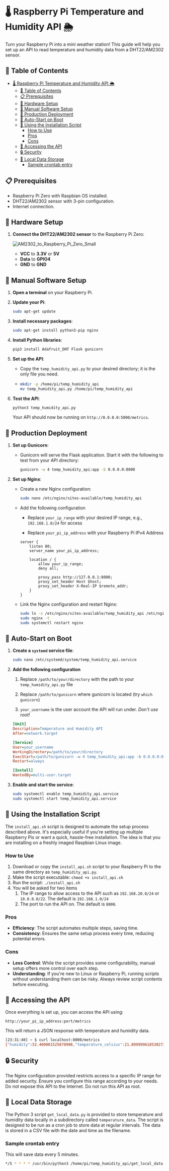 # 🌡 Raspberry Pi Temperature and Humidity API 🌦

Turn your Raspberry Pi into a mini weather station! This guide will help you set up an API to read temperature and humidity data from a DHT22/AM2302 sensor.

## 📝 Table of Contents

- [🌡 Raspberry Pi Temperature and Humidity API 🌦](#-raspberry-pi-temperature-and-humidity-api-)
  - [📝 Table of Contents](#-table-of-contents)
  - [📋 Prerequisites](#-prerequisites)
  - [🔌 Hardware Setup](#-hardware-setup)
  - [🔧 Manual Software Setup](#-manual-software-setup)
  - [🚀 Production Deployment](#-production-deployment)
  - [🚗 Auto-Start on Boot](#-auto-start-on-boot)
  - [📜 Using the Installation Script](#-using-the-installation-script)
    - [How to Use](#how-to-use)
    - [Pros](#pros)
    - [Cons](#cons)
  - [🔗 Accessing the API](#-accessing-the-api)
  - [🔒 Security](#-security)
  - [💾 Local Data Storage](#-local-data-storage)
    - [Sample crontab entry](#sample-crontab-entry)

## 📋 Prerequisites

- Raspberry Pi Zero with Raspbian OS installed.
- DHT22/AM2302 sensor with 3-pin configuration.
- Internet connection.

## 🔌 Hardware Setup

1. **Connect the DHT22/AM2302 sensor** to the Raspberry Pi Zero:

   ![AM2302_to_Raspberry_Pi_Zero_Small](AM2302_to_Raspberry_Pi_Zero_Small.png)

   - **VCC** to **3.3V** or **5V**
   - **Data** to **GPIO4**
   - **GND** to **GND**

## 🔧 Manual Software Setup

1. **Open a terminal** on your Raspberry Pi.

2. **Update your Pi**:

   ```bash
   sudo apt-get update
   ```

3. **Install necessary packages**:

   ```bash
   sudo apt-get install python3-pip nginx
   ```

4. **Install Python libraries**:

   ```bash
   pip3 install Adafruit_DHT Flask gunicorn
   ```

5. **Set up the API**:
   - Copy the `temp_humidity_api.py` to your desired directory; it is the only file you need.

   - ```bash
     mkdir -p /home/pi/temp_humidity_api
     mv temp_humidity_api.py /home/pi/temp_humidity_api
     ```

6. **Test the API**:

   ```bash
   python3 temp_humidity_api.py
   ```

   Your API should now be running on `http://0.0.0.0:5000/metrics`.

## 🚀 Production Deployment

1. **Set up Gunicorn**:
   - Gunicorn will serve the Flask application. Start it with the following to test from your API directory:

     ```bash
     gunicorn -w 4 temp_humidity_api:app -b 0.0.0.0:8000
     ```

2. **Set up Nginx**:
   - Create a new Nginx configuration:

     ```bash
     sudo nano /etc/nginx/sites-available/temp_humidity_api
     ```

   - Add the following configuration

     - Replace `your_ip_range` with your desired IP range, e.g., `192.168.1.0/24` for access

     - Replace `your_pi_ip_address` with your Raspberry Pi IPv4 Address

     ```nginx
     server {
         listen 80;
         server_name your_pi_ip_address;
     
         location / {
             allow your_ip_range;
             deny all;
     
             proxy_pass http://127.0.0.1:8000;
             proxy_set_header Host $host;
             proxy_set_header X-Real-IP $remote_addr;
         }
     }
     ```

   - Link the Nginx configuration and restart Nginx:

     ```bash
     sudo ln -s /etc/nginx/sites-available/temp_humidity_api /etc/nginx/sites-enabled
     sudo nginx -t
     sudo systemctl restart nginx
     ```

## 🚗 Auto-Start on Boot

1. **Create a `systemd` service file**:

   ```bash
   sudo nano /etc/systemd/system/temp_humidity_api.service
   ```

2. **Add the following configuration**

   1. Replace `/path/to/your/directory` with the path to your `temp_humidity_api.py` file

   2. Replace `/path/to/gunicorn` where gunicorn is located (try `which gunicorn`)

   3. `your_username` is the user account the API will run under. *Don't use root!*

   ```ini
   [Unit]
   Description=Temperature and Humidity API
   After=network.target
   
   [Service]
   User=your_username
   WorkingDirectory=/path/to/your/directory
   ExecStart=/path/to/gunicorn -w 4 temp_humidity_api:app -b 0.0.0.0:8000
   Restart=always
   
   [Install]
   WantedBy=multi-user.target
   ```

3. **Enable and start the service**:

   ```bash
   sudo systemctl enable temp_humidity_api.service
   sudo systemctl start temp_humidity_api.service
   ```

## 📜 Using the Installation Script

The `install_api.sh` script is designed to automate the setup process described above. It's especially useful if you're setting up multiple Raspberry Pis or want a quick, hassle-free installation. The idea is that you are installing on a freshly imaged Raspbian Linux image.

### How to Use

1. Download or copy the `install_api.sh` script to your Raspberry Pi to the same directory as `temp_humidity_api.py`.
2. Make the script executable: `chmod +x install_api.sh`
3. Run the script: `./install_api.sh`
4. You will be asked for two items
   1. The IP range to allow access to the API such as `192.168.20.0/24` or `10.0.0.0/22`. The default is `192.168.1.0/24`
   2. The port to run the API on. The default is `8000`.

### Pros

- **Efficiency**: The script automates multiple steps, saving time.
- **Consistency**: Ensures the same setup process every time, reducing potential errors.

### Cons

- **Less Control**: While the script provides some configurability, manual setup offers more control over each step.
- **Understanding**: If you're new to Linux or Raspberry Pi, running scripts without understanding them can be risky. Always review script contents before executing.

## 🔗 Accessing the API

Once everything is set up, you can access the API using:

```text
http://your_pi_ip_address:port/metrics
```

This will return a JSON response with temperature and humidity data.

```bash
[23:31:40] ~ $ curl localhost:8000/metrics
{"humidity":52.400001525878906,"temperature_celsius":21.899999618530273,"temperature_fahrenheit":71.4199993133545}
```

## 🔒 Security

The Nginx configuration provided restricts access to a specific IP range for added security. Ensure you configure this range according to your needs. Do not expose this API to the Internet. Do not run this API as root.

## 💾 Local Data Storage

The Python 3 script `get_local_data.py` is provided to store temperature and humidity data locally in a subdirectory called `temperature_data`. The script is designed to be run as a cron job to store data at regular intervals. The data is stored in a CSV file with the date and time as the filename.

### Sample crontab entry

This will save data every 5 minutes.

```bash
*/5 * * * * /usr/bin/python3 /home/pi/temp_humidity_api/get_local_data.py
```
